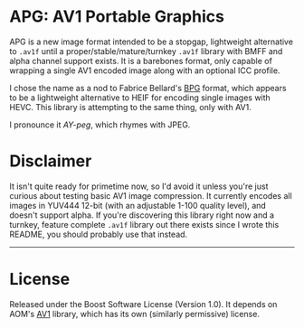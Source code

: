 # APG: AV1 Portable Graphics

APG is a new image format intended to be a stopgap, lightweight alternative to `.av1f` until a
proper/stable/mature/turnkey `.av1f` library with BMFF and alpha channel support exists. It is a
barebones format, only capable of wrapping a single AV1 encoded image along with an optional ICC
profile.

I chose the name as a nod to Fabrice Bellard's [BPG](https://bellard.org/bpg/) format, which appears
to be a lightweight alternative to HEIF for encoding single images with HEVC. This library is
attempting to the same thing, only with AV1.

I pronounce it *AY-peg*, which rhymes with JPEG.

# Disclaimer

It isn't quite ready for primetime now, so I'd avoid it unless you're just curious about testing
basic AV1 image compression. It currently encodes all images in YUV444 12-bit (with an adjustable
1-100 quality level), and doesn't support alpha. If you're discovering this library right now and a
turnkey, feature complete `.av1f` library out there exists since I wrote this README, you should
probably use that instead.

---

# License

Released under the Boost Software License (Version 1.0). It depends on AOM's
[AV1](https://aomedia.org/) library, which has its own (similarly permissive) license.
